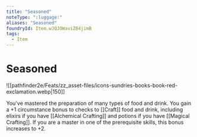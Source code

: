 ```yaml
---
title: "Seasoned"
noteType: ":luggage:"
aliases: "Seasoned"
foundryId: Item.wJQJOWaviZB4jimB
tags:
  - Item
---
```


# Seasoned
![[pathfinder2e/Feats/zz_asset-files/icons-sundries-books-book-red-exclamation.webp|150]]

You've mastered the preparation of many types of food and drink. You gain a +1 circumstance bonus to checks to [[Craft]] food and drink, including elixirs if you have [[Alchemical Crafting]] and potions if you have [[Magical Crafting]]. If you are a master in one of the prerequisite skills, this bonus increases to +2.

